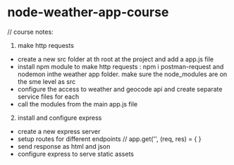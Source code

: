 # node-weather-app-course

// course notes:
1. make http requests
 - create a new src folder at th root at the project and add a app.js file
 - install npm module to make http requests : npm i postman-request and nodemon inthe weather app folder. make sure the node_modules are on the sme level as src
 - configure the access to weather and geocode api and create separate service files for each
 - call the modules from the main app.js file

2. install and configure express

- create a new express server
- setup routes for different endpoints 
    // app.get('', (req, res) = {
    }
- send response as html and json
- configure express to serve static assets
